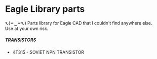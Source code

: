 # Eagle Library parts
ԅ(≖‿≖ԅ)
Parts library for Eagle CAD that I couldn't find anywhere else. Use at your own risk.

##### TRANSISTORS
- KT315 - SOVIET NPN TRANSISTOR